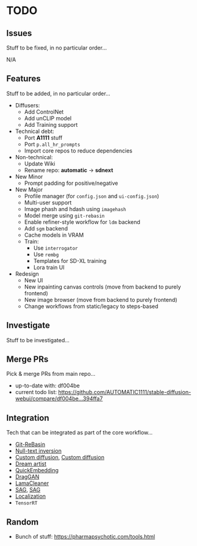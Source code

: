# TODO

## Issues

Stuff to be fixed, in no particular order...

N/A

## Features

Stuff to be added, in no particular order...

- Diffusers:
  - Add ControlNet
  - Add unCLIP model
  - Add Training support
- Technical debt:
  - Port **A1111** stuff
  - Port `p.all_hr_prompts`
  - Import core repos to reduce dependencies
- Non-technical:
  - Update Wiki
  - Rename repo: **automatic** -> **sdnext**
- New Minor
  - Prompt padding for positive/negative
- New Major
  - Profile manager (for `config.json` and `ui-config.json`)
  - Multi-user support
  - Image phash and hdash using `imagehash`
  - Model merge using `git-rebasin`
  - Enable refiner-style workflow for `ldm` backend
  - Add `sgm` backend
  - Cache models in VRAM
  - Train:
    - Use `interrogator`
    - Use `rembg`
    - Templates for SD-XL training
    - Lora train UI
- Redesign
  - New UI
  - New inpainting canvas controls (move from backend to purely frontend)
  - New image browser (move from backend to purely frontend)
  - Change workflows from static/legacy to steps-based

## Investigate

Stuff to be investigated...

## Merge PRs

Pick & merge PRs from main repo...

- up-to-date with: df004be
- current todo list: <https://github.com/AUTOMATIC1111/stable-diffusion-webui/compare/df004be...394ffa7>

## Integration

Tech that can be integrated as part of the core workflow...

- [Git-ReBasin]([https://github.com/ogkalu2/Merge-Stable-Diffusion-models-without-distortion](https://github.com/vladmandic/automatic/issues/1176))
- [Null-text inversion](https://github.com/ouhenio/null-text-inversion-colab)
- [Custom diffusion](https://github.com/guaneec/custom-diffusion-webui), [Custom diffusion](https://www.cs.cmu.edu/~custom-diffusion/)
- [Dream artist](https://github.com/7eu7d7/DreamArtist-sd-webui-extension)
- [QuickEmbedding](https://github.com/ethansmith2000/QuickEmbedding)
- [DragGAN](https://github.com/XingangPan/DragGAN)
- [LamaCleaner](https://github.com/Sanster/lama-cleaner)
- [SAG](https://huggingface.co/docs/diffusers/v0.19.3/en/api/pipelines/self_attention_guidance), [SAG](https://github.com/ashen-sensored/sd_webui_SAG)
- [Localization](https://app.transifex.com/signup/open-source/)
- `TensorRT`

## Random

- Bunch of stuff: <https://pharmapsychotic.com/tools.html>
